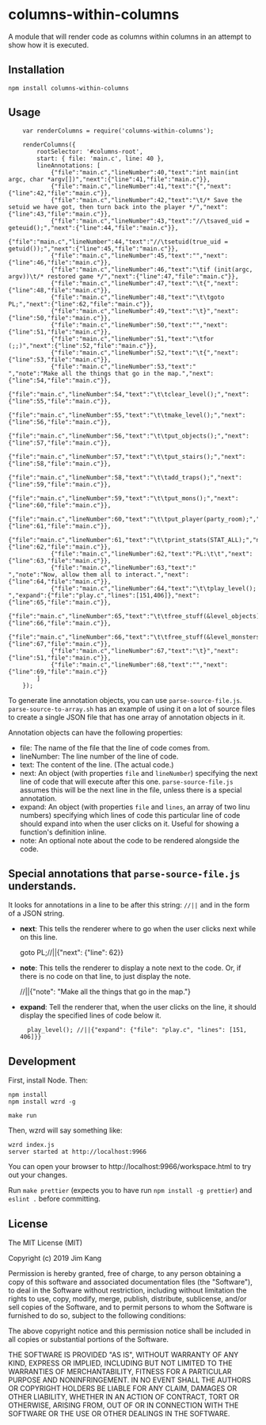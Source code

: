 columns-within-columns
==================

A module that will render code as columns within columns in an attempt to show how it is executed.

Installation
------------

    npm install columns-within-columns

Usage
----

		var renderColumns = require('columns-within-columns');

		renderColumns({
			rootSelector: '#columns-root',
			start: { file: 'main.c', line: 40 },
			lineAnnotations: [
				{"file":"main.c","lineNumber":40,"text":"int main(int argc, char *argv[])","next":{"line":41,"file":"main.c"}},
				{"file":"main.c","lineNumber":41,"text":"{","next":{"line":42,"file":"main.c"}},
				{"file":"main.c","lineNumber":42,"text":"\t/* Save the setuid we have got, then turn back into the player */","next":{"line":43,"file":"main.c"}},
				{"file":"main.c","lineNumber":43,"text":"//\tsaved_uid = geteuid();","next":{"line":44,"file":"main.c"}},
				{"file":"main.c","lineNumber":44,"text":"//\tsetuid(true_uid = getuid());","next":{"line":45,"file":"main.c"}},
				{"file":"main.c","lineNumber":45,"text":"","next":{"line":46,"file":"main.c"}},
				{"file":"main.c","lineNumber":46,"text":"\tif (init(argc, argv))\t/* restored game */","next":{"line":47,"file":"main.c"}},
				{"file":"main.c","lineNumber":47,"text":"\t{","next":{"line":48,"file":"main.c"}},
				{"file":"main.c","lineNumber":48,"text":"\t\tgoto PL;","next":{"line":62,"file":"main.c"}},
				{"file":"main.c","lineNumber":49,"text":"\t}","next":{"line":50,"file":"main.c"}},
				{"file":"main.c","lineNumber":50,"text":"","next":{"line":51,"file":"main.c"}},
				{"file":"main.c","lineNumber":51,"text":"\tfor (;;)","next":{"line":52,"file":"main.c"}},
				{"file":"main.c","lineNumber":52,"text":"\t{","next":{"line":53,"file":"main.c"}},
				{"file":"main.c","lineNumber":53,"text":"    ","note":"Make all the things that go in the map.","next":{"line":54,"file":"main.c"}},
				{"file":"main.c","lineNumber":54,"text":"\t\tclear_level();","next":{"line":55,"file":"main.c"}},
				{"file":"main.c","lineNumber":55,"text":"\t\tmake_level();","next":{"line":56,"file":"main.c"}},
				{"file":"main.c","lineNumber":56,"text":"\t\tput_objects();","next":{"line":57,"file":"main.c"}},
				{"file":"main.c","lineNumber":57,"text":"\t\tput_stairs();","next":{"line":58,"file":"main.c"}},
				{"file":"main.c","lineNumber":58,"text":"\t\tadd_traps();","next":{"line":59,"file":"main.c"}},
				{"file":"main.c","lineNumber":59,"text":"\t\tput_mons();","next":{"line":60,"file":"main.c"}},
				{"file":"main.c","lineNumber":60,"text":"\t\tput_player(party_room);","next":{"line":61,"file":"main.c"}},
				{"file":"main.c","lineNumber":61,"text":"\t\tprint_stats(STAT_ALL);","next":{"line":62,"file":"main.c"}},
				{"file":"main.c","lineNumber":62,"text":"PL:\t\t","next":{"line":63,"file":"main.c"}},
				{"file":"main.c","lineNumber":63,"text":"    ","note":"Now, allow them all to interact.","next":{"line":64,"file":"main.c"}},
				{"file":"main.c","lineNumber":64,"text":"\t\tplay_level(); ","expand":{"file":"play.c","lines":[151,406]},"next":{"line":65,"file":"main.c"}},
				{"file":"main.c","lineNumber":65,"text":"\t\tfree_stuff(&level_objects);","next":{"line":66,"file":"main.c"}},
				{"file":"main.c","lineNumber":66,"text":"\t\tfree_stuff(&level_monsters);","next":{"line":67,"file":"main.c"}},
				{"file":"main.c","lineNumber":67,"text":"\t}","next":{"line":51,"file":"main.c"}},
				{"file":"main.c","lineNumber":68,"text":"","next":{"line":69,"file":"main.c"}}
			]
		});

To generate line annotation objects, you can use `parse-source-file.js`. `parse-source-to-array.sh` has an example of using it on a lot of source files to create a single JSON file that has one array of annotation objects in it.

Annotation objects can have the following properties:

- file: The name of the file that the line of code comes from.
- lineNumber: The line number of the line of code.
- text: The content of the line. (The actual code.)
- next: An object (with properties `file` and `lineNumber`) specifying the next line of code that will execute after this one. `parse-source-file.js` assumes this will be the next line in the file, unless there is a special annotation.
- expand: An object (with properties `file` and `lines`, an array of two linu numbers) specifying which lines of code this particular line of code should expand into when the user clicks on it. Useful for showing a function's definition inline. 
- note: An optional note about the code to be rendered alongside the code.

## Special annotations that `parse-source-file.js` understands.

It looks for annotations in a line to be after this string: `//||` and in the form of a JSON string.

- **next**: This tells the renderer	where to go when the user clicks next while on this line.

    goto PL;//||{"next": {"line": 62}}

- **note**: This tells the renderer to display a note next to the code. Or, if there is no code on that line, to just display the note.

    //||{"note": "Make all the things that go in the map."}

- **expand**: Tell the renderer that, when the user clicks on the line, it should display the specified lines of code below it.

		play_level(); //||{"expand": {"file": "play.c", "lines": [151, 406]}}

Development
----

First, install Node. Then:

    npm install
    npm install wzrd -g

    make run    

Then, wzrd will say something like:

    wzrd index.js
    server started at http://localhost:9966

You can open your browser to http://localhost:9966/workspace.html to try out your changes.

Run `make prettier` (expects you to have run `npm install -g prettier`) and `eslint .` before committing.

License
-------

The MIT License (MIT)

Copyright (c) 2019 Jim Kang

Permission is hereby granted, free of charge, to any person obtaining a copy
of this software and associated documentation files (the "Software"), to deal
in the Software without restriction, including without limitation the rights
to use, copy, modify, merge, publish, distribute, sublicense, and/or sell
copies of the Software, and to permit persons to whom the Software is
furnished to do so, subject to the following conditions:

The above copyright notice and this permission notice shall be included in
all copies or substantial portions of the Software.

THE SOFTWARE IS PROVIDED "AS IS", WITHOUT WARRANTY OF ANY KIND, EXPRESS OR
IMPLIED, INCLUDING BUT NOT LIMITED TO THE WARRANTIES OF MERCHANTABILITY,
FITNESS FOR A PARTICULAR PURPOSE AND NONINFRINGEMENT. IN NO EVENT SHALL THE
AUTHORS OR COPYRIGHT HOLDERS BE LIABLE FOR ANY CLAIM, DAMAGES OR OTHER
LIABILITY, WHETHER IN AN ACTION OF CONTRACT, TORT OR OTHERWISE, ARISING FROM,
OUT OF OR IN CONNECTION WITH THE SOFTWARE OR THE USE OR OTHER DEALINGS IN
THE SOFTWARE.
